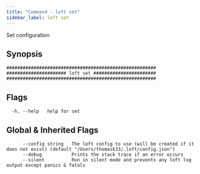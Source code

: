 ```yaml
---
title: "Command - loft set"
sidebar_label: loft set
---
```



Set configuration

## Synopsis


```
#######################################################
###################### loft set #######################
#######################################################
```


## Flags

```
  -h, --help   help for set
```


## Global & Inherited Flags

```
      --config string   The loft config to use (will be created if it does not exist) (default "/Users/thomask33/.loft/config.json")
      --debug           Prints the stack trace if an error occurs
      --silent          Run in silent mode and prevents any loft log output except panics & fatals
```

